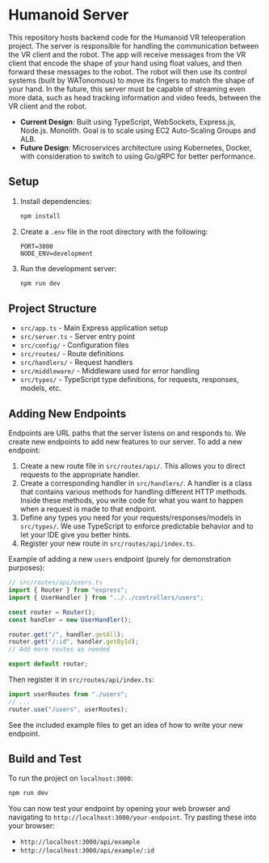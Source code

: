 # Humanoid Server

This repository hosts backend code for the Humanoid VR teleoperation project. The server is responsible for handling the communication between the VR client and the robot. The app will receive messages from the VR client that encode the shape of your hand using float values, and then forward these messages to the robot. The robot will then use its control systems (built by WATonomous) to move its fingers to match the shape of your hand. In the future, this server must be capable of streaming even more data, such as head tracking information and video feeds, between the VR client and the robot.

- **Current Design**: Built using TypeScript, WebSockets, Express.js, Node.js. Monolith. Goal is to scale using EC2 Auto-Scaling Groups and ALB.
- **Future Design**: Microservices architecture using Kubernetes, Docker, with consideration to switch to using Go/gRPC for better performance.

## Setup

1. Install dependencies:

   ```bash
   npm install
   ```

2. Create a `.env` file in the root directory with the following:

   ```
   PORT=3000
   NODE_ENV=development
   ```

3. Run the development server:
   ```bash
   npm run dev
   ```

## Project Structure

- `src/app.ts` - Main Express application setup
- `src/server.ts` - Server entry point
- `src/config/` - Configuration files
- `src/routes/` - Route definitions
- `src/handlers/` - Request handlers
- `src/middleware/` - Middleware used for error handling
- `src/types/` - TypeScript type definitions, for requests, responses, models, etc.

## Adding New Endpoints

Endpoints are URL paths that the server listens on and responds to. We create new endpoints to add new features to our server. To add a new endpoint:

1. Create a new route file in `src/routes/api/`. This allows you to direct requests to the appropriate handler.
2. Create a corresponding handler in `src/handlers/`. A handler is a class that contains various methods for handling different HTTP methods. Inside these methods, you write code for what you want to happen when a request is made to that endpoint.
3. Define any types you need for your requests/responses/models in `src/types/`. We use TypeScript to enforce predictable behavior and to let your IDE give you better hints.
4. Register your new route in `src/routes/api/index.ts`.

Example of adding a new `users` endpoint (purely for demonstration purposes):

```typescript
// src/routes/api/users.ts
import { Router } from "express";
import { UserHandler } from "../../controllers/users";

const router = Router();
const handler = new UserHandler();

router.get("/", handler.getAll);
router.get("/:id", handler.getById);
// Add more routes as needed

export default router;
```

Then register it in `src/routes/api/index.ts`:

```typescript
import userRoutes from "./users";
// ...
router.use("/users", userRoutes);
```

See the included example files to get an idea of how to write your new endpoint.

## Build and Test

To run the project on `localhost:3000`:

```bash
npm run dev
```

You can now test your endpoint by opening your web browser and navigating to `http://localhost:3000/your-endpoint`. Try pasting these into your browser:

- `http://localhost:3000/api/example`
- `http://localhost:3000/api/example/:id`
